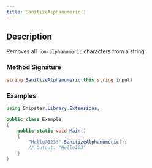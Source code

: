 ```yaml
---
title: SanitizeAlphanumeric()
---
```


## Description
Removes all `non-alphanumeric` characters from a string.

### Method Signature

```csharp
string SanitizeAlphanumeric(this string input)
```
### Examples

```csharp
using Snipster.Library.Extensions;

public class Example
{
    public static void Main()
    {
        "Hello@123!".SanitizeAlphanumeric();
        // Output: "Hello123"
    }
}
```